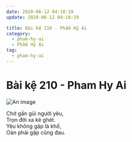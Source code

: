 ```yaml
---
date: 2020-06-12 04:10:19
update: 2020-06-12 04:10:19

title: Bài kệ 210 - Phẩm Hỷ Ái
category:
  - pham-hy-ai
  - Phẩm Hỷ Ái
tag:
  - pham-hy-ai
---
```


# Bài kệ 210 - Pham Hy Ai

![An image](/img/pham-hy-ai/pham-hy-ai-210.jpg)

Chớ gần gũi người yêu,<br>Trọn đời xa kẻ ghét.<br>Yêu không gặp là khổ,<br>Oán phải gặp cũng đau.<br>
